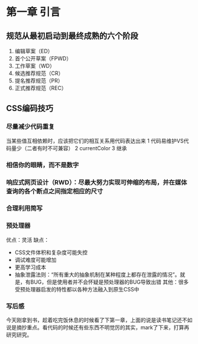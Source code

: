 # 第一章 引言

## 规范从最初启动到最终成熟的六个阶段

1. 编辑草案（ED）
2. 首个公开草案（FPWD）
3. 工作草案（WD）
4. 候选推荐规范（CR）
5. 提名推荐规范（PR）
6. 正式推荐规范（REC）


## CSS编码技巧

### 尽量减少代码重复
当某些值互相依赖时，应该把它们的相互关系用代码表达出来
1 代码易维护VS代码量少（二者有时不可兼容）
2 currentColor
3 继承

### 相信你的眼睛，而不是数字

### 响应式网页设计（RWD）：尽最大努力实现可伸缩的布局，并在媒体查询的各个断点之间指定相应的尺寸

### 合理利用简写

### 预处理器
优点：灵活
缺点：
- CSS文件体积和复杂度可能失控
- 调试难度可能增加
- 更高学习成本
- 抽象泄露法则：“所有重大的抽象机制在某种程度上都存在泄露的情况”。就是，有BUG，但是使用者并不会怀疑是预处理器的BUG导致出错
其他：很多受预处理器启发的特性都以各种方法融入到原生CSS中


### 写后感
今天刚拿到书，趁着吃完饭休息的时候看了下第一章，上面的说是读书笔记还不如说是摘抄重点。看代码的时候还有些东西不明觉厉的其实，mark了下来，打算再研究研究。